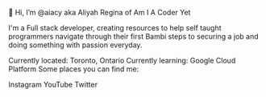 👋 Hi, I’m @aiacy aka Aliyah Regina of Am I A Coder Yet

I'm a Full stack developer, creating resources to help self taught programmers navigate through their first Bambi steps to securing a job and doing something with passion everyday.

Currently located: Toronto, Ontario
Currently learning: Google Cloud Platform
Some places you can find me:

Instagram
YouTube
Twitter

<!---
aiacy/aiacy is a ✨ special ✨ repository because its `README.md` (this file) appears on your GitHub profile.
You can click the Preview link to take a look at your changes.
--->
